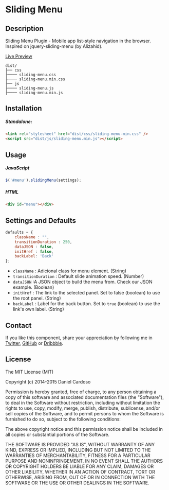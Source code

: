 Sliding Menu
============

## Description
Sliding Menu Plugin - Mobile app list-style navigation in the browser.
Inspired on jquery-sliding-menu (by Alizahid).

[Live Preview](http://github.danielcardoso.net/sliding-menu/)

```
dist/
├── css
├──── sliding-menu.css
├──── sliding-menu.min.css
├── js
├──── sliding-menu.js
├──── sliding-menu.min.js
```


## Installation

##### Standalone:

```html
<link rel="stylesheet" href="dist/css/sliding-menu-min.css" />
<script src="dist/js/sliding-menu.min.js"></script>
```


## Usage
##### JavaScript
```js
$('#menu').slidingMenu(settings);
```


##### HTML
```html
<div id="menu"></div>
```

## Settings and Defaults
```js
defaults = {
    className : "",
    transitionDuration : 250,
    dataJSON : false,
    initHref : false,
    backLabel: 'Back'
};
```

- `className` : Adicional class for menu element. (String)
- `transitionDuration` : Default slide animation speed. (Number)
- `dataJSON` :A JSON object to build the menu from. Check our JSON example. (Boolean)
- `initHref` : The link to the selected panel. Set to false (boolean) to use the root panel. (String)
- `backLabel` : Label for the back button. Set to `true` (boolean) to use the link's own label. (String)


## Contact

If you like this component, share your appreciation by following me in [Twitter](https://twitter.com/DanielCardoso), [GitHub](https://github.com/DanielCardoso) or [Dribbble](http://dribbble.com/DanielCardoso).


## License

The MIT License (MIT)

Copyright (c) 2014-2015 Daniel Cardoso

Permission is hereby granted, free of charge, to any person obtaining a copy of
this software and associated documentation files (the "Software"), to deal in
the Software without restriction, including without limitation the rights to
use, copy, modify, merge, publish, distribute, sublicense, and/or sell copies of
the Software, and to permit persons to whom the Software is furnished to do so,
subject to the following conditions:

The above copyright notice and this permission notice shall be included in all
copies or substantial portions of the Software.

THE SOFTWARE IS PROVIDED "AS IS", WITHOUT WARRANTY OF ANY KIND, EXPRESS OR
IMPLIED, INCLUDING BUT NOT LIMITED TO THE WARRANTIES OF MERCHANTABILITY, FITNESS
FOR A PARTICULAR PURPOSE AND NONINFRINGEMENT. IN NO EVENT SHALL THE AUTHORS OR
COPYRIGHT HOLDERS BE LIABLE FOR ANY CLAIM, DAMAGES OR OTHER LIABILITY, WHETHER
IN AN ACTION OF CONTRACT, TORT OR OTHERWISE, ARISING FROM, OUT OF OR IN
CONNECTION WITH THE SOFTWARE OR THE USE OR OTHER DEALINGS IN THE SOFTWARE.
